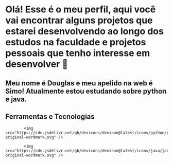 # Olá! Esse é o meu perfil, aqui você vai encontrar alguns projetos que estarei desenvolvendo ao longo dos estudos na faculdade e projetos pessoais que tenho interesse em desenvolver 👋
## Meu nome é Douglas e meu apelido na web é Simo! Atualmente estou estudando sobre python e java.

## Ferramentas e Tecnologias

            <img src="https://cdn.jsdelivr.net/gh/devicons/devicon@latest/icons/python/python-original-wordmark.svg" />
          
            <img src="https://cdn.jsdelivr.net/gh/devicons/devicon@latest/icons/java/java-original-wordmark.svg" />
          
